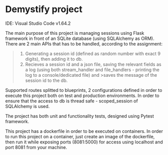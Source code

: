 # Demystify project

IDE: Visual Studio Code v1.64.2

The main purpose of this project is managing sessions using Flask framework in front of an SQLite database (using SQLAlchemy as ORM).
There are 2 main APIs that has to be handled, according to the assignment:


>1. Generating a  session id (defined as random number with exact 9 digits), then adding it to db.
>2. Recieves a session id and a json file, saving the relevant fields as a log (using both stream_handler and file_handlers - printing the log to a console/dedicated file) and >saves the message of the session id to the db.

Supported routes splitted to blueprints, 2 configurations defined in order to execute this project both on test and production environments.
In order to ensure that the access to db is thread safe - scoped_session of SQLAlchemy is used.

The project has both unit and functionality tests, designed using Pytest framework.

This project has a dockerfile in order to be executed on containers.
In order to run this project on a container, just create an image of the dockerfile, then run it while exposing ports (8081:5000) 
for access using localhost and port 8081 from your machine.
